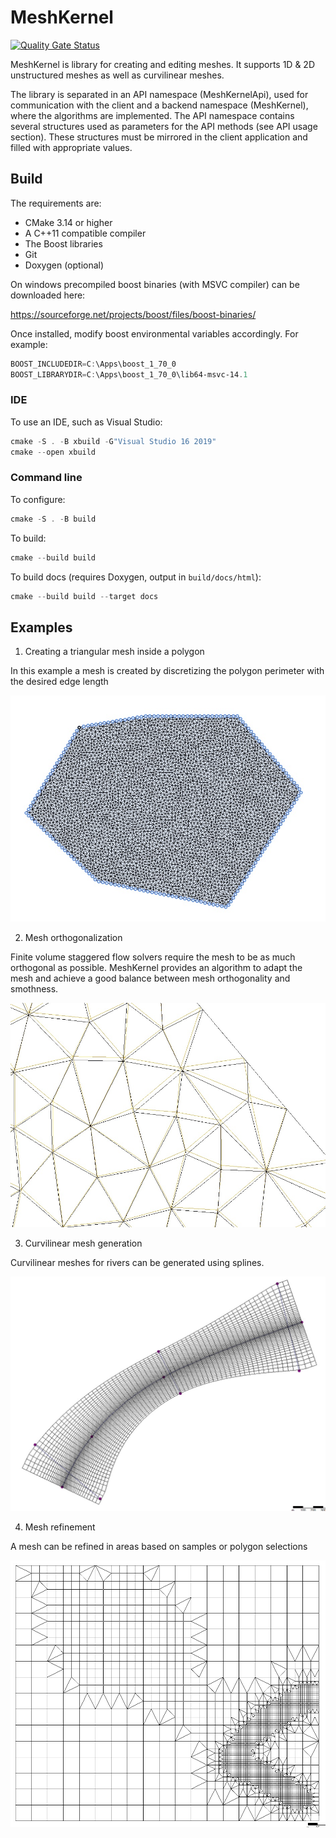 # MeshKernel
[![Quality Gate Status](https://sonarcloud.io/api/project_badges/measure?project=Deltares_Grid_Editor_back-end&metric=alert_status)](https://sonarcloud.io/dashboard?id=Deltares_Grid_Editor_back-end)

MeshKernel is library for creating and editing meshes.
It supports 1D & 2D unstructured meshes as well as curvilinear meshes.

The library is separated in an API namespace (MeshKernelApi), used for communication with the client and a backend namespace (MeshKernel), where the algorithms are implemented. 
The API namespace contains several structures used as parameters for the API methods (see API usage section). 
These structures must be mirrored in the client application and filled with appropriate values.

## Build

The requirements are:
- CMake 3.14 or higher
- A C++11 compatible compiler
- The Boost libraries
- Git
- Doxygen (optional)


On windows precompiled boost binaries (with MSVC compiler) can be downloaded here:

https://sourceforge.net/projects/boost/files/boost-binaries/ 

Once installed, modify boost environmental variables accordingly. For example:
```powershell
BOOST_INCLUDEDIR=C:\Apps\boost_1_70_0
BOOST_LIBRARYDIR=C:\Apps\boost_1_70_0\lib64-msvc-14.1
```
### IDE
To use an IDE, such as Visual Studio:

```powershell
cmake -S . -B xbuild -G"Visual Studio 16 2019"
cmake --open xbuild
```
### Command line
To configure:
```powershell
cmake -S . -B build
```

To build:
```powershell
cmake --build build
```

To build docs (requires Doxygen, output in `build/docs/html`):
```powershell
cmake --build build --target docs
```


## Examples

1. Creating a triangular mesh inside a polygon

In this example a mesh is created by discretizing the polygon perimeter with the desired edge length

![alt tag](docs/images/TriangularMeshInPolygon.jpg)

2. Mesh orthogonalization

Finite volume staggered flow solvers require the mesh to be as much orthogonal as possible. 
MeshKernel provides an algorithm to adapt the mesh and achieve a good balance between mesh orthogonality and smothness.

![alt tag](docs/images/MeshOrthogonalization.jpg)

3. Curvilinear mesh generation

Curvilinear meshes for rivers can be generated using splines.

![alt tag](docs/images/OrthogonalCurvilinearGrid.jpg)

4. Mesh refinement

A mesh can be refined in areas based on samples or polygon selections 

![alt tag](docs/images/GridRefinement.jpg)
